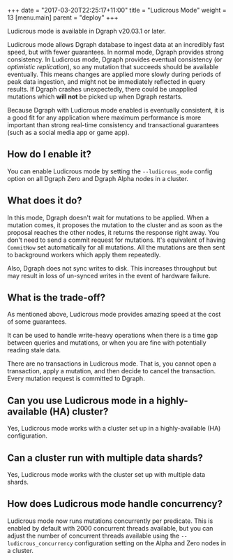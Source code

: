 +++
date = "2017-03-20T22:25:17+11:00"
title = "Ludicrous Mode"
weight = 13
[menu.main]
    parent = "deploy"
+++

Ludicrous mode is available in Dgraph v20.03.1 or later.

Ludicrous mode allows Dgraph database to ingest data at an incredibly fast speed, but with fewer guarantees. In normal mode, Dgraph provides strong consistency.
In Ludicrous mode, Dgraph provides eventual consistency (or *optimistic replication*), so any mutation that succeeds should be available eventually. This means changes are applied more slowly during periods of peak data ingestion, and might not be immediately reflected in query results. If Dgraph crashes unexpectedly, there could be unapplied mutations which **will not** be picked up when Dgraph restarts.

Because Dgraph with Ludicrous mode enabled is eventually consistent, it is a good fit for any application where maximum performance is more important than strong real-time consistency and transactional guarantees (such as a social media app or game app).

## How do I enable it?

You can enable Ludicrous mode by setting the `--ludicrous_mode` config option on all Dgraph Zero and Dgraph Alpha nodes in a cluster.


## What does it do?

In this mode, Dgraph doesn't wait for mutations to be applied. When a mutation comes, it proposes the mutation to the cluster and as soon as the proposal reaches the other nodes, it returns the response right away. You don't need to send a commit request for mutations. It's equivalent of having `CommitNow` set automatically for all mutations. All the mutations are then sent to background workers which apply them repeatedly.

Also, Dgraph does not sync writes to disk. This increases throughput but may result in loss of un-synced writes in the event of hardware failure.


## What is the trade-off?

As mentioned above, Ludicrous mode provides amazing speed at the cost of some guarantees.

It can be used to handle write-heavy operations when there is a time gap between queries and mutations, or when you are fine with potentially reading stale data.

There are no transactions in Ludicrous mode. That is, you cannot open a transaction, apply a mutation, and then decide to cancel the transaction. Every mutation request is committed to Dgraph.

## Can you use Ludicrous mode in a highly-available (HA) cluster?

Yes, Ludicrous mode works with a cluster set up in a highly-available (HA) configuration.

## Can a cluster run with multiple data shards?

Yes, Ludicrous mode works with the cluster set up with multiple data shards.

## How does Ludicrous mode handle concurrency?

Ludicrous mode now runs mutations concurrently per predicate. This is enabled
by default with 2000 concurrent threads available, but you can adjust the number
of concurrent threads available using the `--ludicrous_concurrency` configuration setting on the Alpha and Zero nodes in a cluster.
